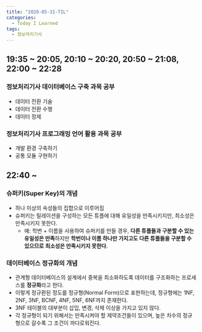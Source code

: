 ```yaml
---
title: "2020-05-31-TIL"
categories:
  - Today I Learned
tags:
  - 정보처리기사
---
```


## 19:35 ~ 20:05, 20:10 ~ 20:20, 20:50 ~ 21:08, 22:00 ~ 22:28
### 정보처리기사 데이터베이스 구축 과목 공부
  - 데이터 전환 기술
  - 데이터 전환 수행
  - 데이터 정제

### 정보처리기사 프로그래밍 언어 활용 과목 공부
  - 개발 환경 구축하기
  - 공통 모듈 구현하기

## 22:40 ~
### 슈퍼키(Super Key)의 개념
  - 하나 이상의 속성들의 집합으로 이루어짐
  - 슈퍼키는 릴레이션을 구성하는 모든 튜플에 대해 유일성을 만족시키지만, 최소성은 만족시키지 못한다.
    - 예: 학번 + 이름을 사용하여 슈퍼키를 만들 경우, __다른 튜플들과 구분할 수 있는__ **유일성은 만족**하지만 __학번이나 이름 하나만 가지고도 다른 튜플들을 구분할 수 있으므로__ **최소성은 만족시키지 못한다**. 
  
### 데이터베이스 정규화의 개념
  - 관계형 데이터베이스의 설계에서 중복을 최소화하도록 데이터를 구조화하는 프로세스를 **정규화**라고 한다.
  - 이렇게 정규환된 정도를 정규형(Normal Form)으로 표현하는데, 정규형에는 1NF, 2NF, 3NF, BCNF, 4NF, 5NF, 6NF까지 존재한다.
  - 3NF 테이블의 대부분이 삽입, 변경, 삭제 이상을 가지고 있지 않다.
  - 각 정규형이 되기 위해서는 만족시켜야 할 제약조건들이 있으며, 높은 차수의 정규형으로 갈수록 그 조건이 까다로워진다.

